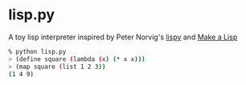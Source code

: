 # lisp.py

A toy lisp interpreter inspired by Peter Norvig's [lispy](https://norvig.com/lispy.html) and [Make a Lisp](https://github.com/kanaka/mal)

```bash
% python lisp.py
> (define square (lambda (x) (* x x)))
> (map square (list 1 2 3))
(1 4 9)
```

